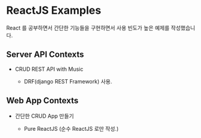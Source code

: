 # ReactJS Examples

React 를 공부하면서 간단한 기능들을 구현하면서 사용 빈도가 높은 예제를 작성했습니다.

## Server API Contexts

- CRUD REST API with Music

    - DRF(django REST Framework) 사용.

## Web App Contexts

- 간단한 CRUD App 만들기

    - Pure ReactJS (순수 ReactJS 로만 작성.)